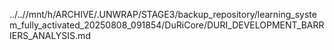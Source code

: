 ../..//mnt/h/ARCHIVE/.UNWRAP/STAGE3/backup_repository/learning_system_fully_activated_20250808_091854/DuRiCore/DURI_DEVELOPMENT_BARRIERS_ANALYSIS.md